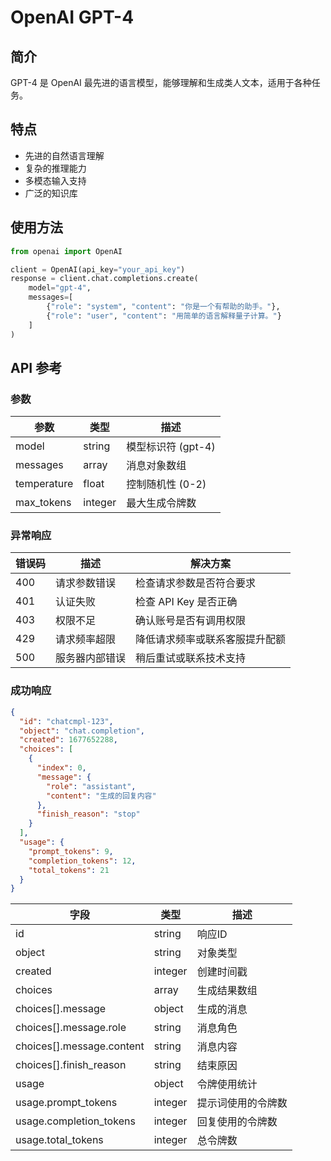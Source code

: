 # OpenAI GPT-4

## 简介

GPT-4 是 OpenAI 最先进的语言模型，能够理解和生成类人文本，适用于各种任务。

## 特点

- 先进的自然语言理解
- 复杂的推理能力
- 多模态输入支持
- 广泛的知识库

## 使用方法

```python
from openai import OpenAI

client = OpenAI(api_key="your_api_key")
response = client.chat.completions.create(
    model="gpt-4",
    messages=[
        {"role": "system", "content": "你是一个有帮助的助手。"},
        {"role": "user", "content": "用简单的语言解释量子计算。"}
    ]
)
```

## API 参考

### 参数

| 参数 | 类型 | 描述 |
|------|------|------|
| model | string | 模型标识符 (gpt-4) |
| messages | array | 消息对象数组 |
| temperature | float | 控制随机性 (0-2) |
| max_tokens | integer | 最大生成令牌数 

### 异常响应

| 错误码 | 描述 | 解决方案 |
|--------|------|----------|
| 400 | 请求参数错误 | 检查请求参数是否符合要求 |
| 401 | 认证失败 | 检查 API Key 是否正确 |
| 403 | 权限不足 | 确认账号是否有调用权限 |
| 429 | 请求频率超限 | 降低请求频率或联系客服提升配额 |
| 500 | 服务器内部错误 | 稍后重试或联系技术支持 |

### 成功响应

```json
{
  "id": "chatcmpl-123",
  "object": "chat.completion",
  "created": 1677652288,
  "choices": [
    {
      "index": 0,
      "message": {
        "role": "assistant",
        "content": "生成的回复内容"
      },
      "finish_reason": "stop"
    }
  ],
  "usage": {
    "prompt_tokens": 9,
    "completion_tokens": 12,
    "total_tokens": 21
  }
}
```

| 字段 | 类型 | 描述 |
|------|------|------|
| id | string | 响应ID |
| object | string | 对象类型 |
| created | integer | 创建时间戳 |
| choices | array | 生成结果数组 |
| choices[].message | object | 生成的消息 |
| choices[].message.role | string | 消息角色 |
| choices[].message.content | string | 消息内容 |
| choices[].finish_reason | string | 结束原因 |
| usage | object | 令牌使用统计 |
| usage.prompt_tokens | integer | 提示词使用的令牌数 |
| usage.completion_tokens | integer | 回复使用的令牌数 |
| usage.total_tokens | integer | 总令牌数 | 